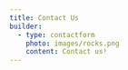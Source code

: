 ```yaml
---
title: Contact Us
builder:
  - type: contactform
    photo: images/rocks.png
    content: C﻿ontact us!
---
```

